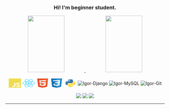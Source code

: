 <div align="center" dir="auto"><h3>Hi! I'm beginner student.</h3></div>
<div align="center" dir="auto">
  <a href="https://github.com/igorcrevilari">
  <img width="48%" height="180em" src="https://github-readme-stats.vercel.app/api?username=igorcrevilari&amp;show_icons=true&amp;theme=dracula&amp;include_all_commits=true&amp;count_private=true" style="max-width: 100%; width= 50%">
  <img width="48%" height="180em"src="https://github-readme-stats.vercel.app/api/top-langs/?username=igorcrevilari&amp;layout=compact&amp;langs_count=7&amp;theme=dracula" style="max-width: 100%; width= 42%">
</a>
</div>


<div align="center">
<div dir="auto"><br>
  <img align="center" alt="Igor-Js" height="30" width="40" src="https://raw.githubusercontent.com/devicons/devicon/master/icons/javascript/javascript-plain.svg" style="max-width: 100%;">
  <img align="center" alt="Igor-React" height="30" width="40" src="https://raw.githubusercontent.com/devicons/devicon/master/icons/react/react-original.svg" style="max-width: 100%;">
  <img align="center" alt="Rafa-HTML" height="30" width="40" src="https://raw.githubusercontent.com/devicons/devicon/master/icons/html5/html5-original.svg" style="max-width: 100%;">
  <img align="center" alt="Rafa-CSS" height="30" width="40" src="https://raw.githubusercontent.com/devicons/devicon/master/icons/css3/css3-original.svg" style="max-width: 100%;">
  <img align="center" alt="Igor-Python" height="30" width="40" src="https://raw.githubusercontent.com/devicons/devicon/master/icons/python/python-original.svg" style="max-width: 100%;">
   <img align="center" alt="Igor-Django" height="30" width="40" src="https://cdn.jsdelivr.net/gh/devicons/devicon/icons/django/django-plain.svg" style="max-width: 100%;">
   <img align="center" alt="Igor-MySQL" height="30" width="40" src="https://cdn.jsdelivr.net/gh/devicons/devicon/icons/mysql/mysql-original.svg" style="max-width: 100%;">
   <img align="center" alt="Igor-Git" height="30" width="40" src="https://cdn.jsdelivr.net/gh/devicons/devicon/icons/git/git-original.svg" style="max-width: 100%;">
</div>
<br>
<div align="center">
<a href="https://www.linkedin.com/in/igorcrevilari" target="_blank"><img src="https://img.shields.io/badge/-LinkedIn-%230077B5?style=for-the-badge&logo=linkedin&logoColor=white" target="_blank"></a>   <a href = "mailto:ig.crevilari@gmail.com"><img src="https://img.shields.io/badge/Gmail-D14836?style=for-the-badge&logo=gmail&logoColor=white" target="_blank"></a>
<a href="https://discord.com/users/573857685565341716" target="_blank"><img src="https://img.shields.io/badge/Discord-5838A0?style=for-the-badge&logo=discord&logoColor=white" target="_blank"></a>
</div>
<hr>


